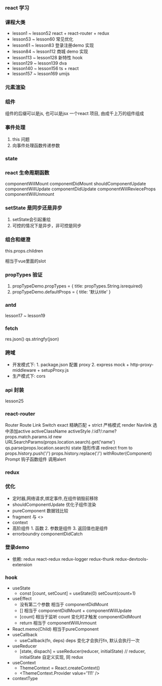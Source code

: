 ### react 学习

### 课程大类
* lesson1 ~ lesson52 react + react-router + redux
* lesson53 ~ lesson60 常见优化
* lesson61 ~ lesson83 登录注册demo 实现
* lesson84 ~ lesson112 商城 demo 实现
* lesson113 ~ lesson128 新特性 hook
* lesson129 ~ lesson139 dva
* lesson140 ~ lesson156 ts + react 
* lesson157 ~ lesson169 umijs

### 元素渲染
### 组件
组件的后缀可以是js, 也可以是jsx
一个react 项目, 由成千上万的组件组成

### 事件处理
1. this 问题
2. 向事件处理函数传递参数

### state

### react 生命周期函数
componentWillMount
componentDidMount
shouldComponentUpdate
componentWillUpdate
componentDidUpdate
componentWillRevieceProps
componentWillUnmount

### setState 是同步还是异步
1. setState会引起重绘
2. 可控的情况下是异步，非可控是同步

### 组合和继澄
this.props.children
<compose><div>相当于vue里面的slot</div></compose>

### propTypes 验证
1. propTypeDemo.propTypes = { title: propTypes.String.isrequired}
1. propTypeDemo.defaultProps = { title: '默认title' }

### antd
lesson17 ~ lesson19

### fetch 
res.json()
qs.stringfy(json)

### 跨域
* 开发模式下: 1. package.json 配置 proxy  2. express mock + http-proxy-middleware + setupProxy.js
* 生产模式下: cors

### api 封装
lesson25

### react-router
Router
Route
Link
Switch
exact 精确匹配 + strict 严格模式
render
Navlink 选中添加active activeClassName activeStyle
/:id?/:name? props.match.params.id
new URLSearchParams(props.location.search).get('name') qs.parse(props.location.search)
state 隐形传递
redirect from to
props.history.push('/')
props.history.replace('/')
withRouter(Component)
Prompt 钩子函数组件 调用alert

### redux

### 优化
* 定时器,网络请求,绑定事件,在组件销毁前移除
* shouldComponentUpdate 优化子组件渲染
* pureComponent 数据钱比较
* fragment 与 <>
* context
* 高阶组件 1. 函数 2. 参数是组件 3. 返回值也是组件
* errorboundry  componentDidCatch

### 登录demo
* 依赖: redux react-redux redux-logger redux-thunk redux-devtools-extension

### hook
* useState
  - const [count, setCount] = useState(0)   setCount(count+1)
* useEffect
  - 没有第二个参数 相当于 componentDidMount
  - []  相当于 componentDidMount + componentWillUpdate 
  - [count] 相当于监听 count 变化时才触发 componentDidMount
  - return 相当于 componentWillUnmount
* React.memo(Child)  相当于pureComponent
* useCallback
  - useCallback(fn, deps) deps 变化才会执行fn, 默认会执行一次
* useReducer
  - [state, dispach] = useReducer(reducer, initialState) // reducer, initialState 自定义实现, 同 redux
* useContext
  - ThemeContext = React.createContext()
  - <ThemeContext.Provider value='111' />
* contextType
